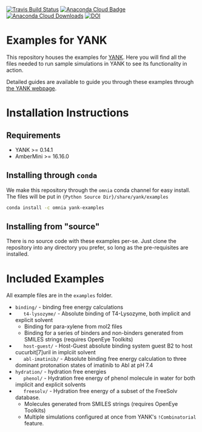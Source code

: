 [![Travis Build Status](https://travis-ci.org/choderalab/yank-examples.png)](https://travis-ci.org/choderalab/yank-examples)
[![Anaconda Cloud Badge](https://anaconda.org/omnia/yank-examples/badges/version.svg)](https://anaconda.org/omnia/yank-examples)
[![Anaconda Cloud Downloads](https://anaconda.org/omnia/yank-examples/badges/downloads.svg)](https://anaconda.org/omnia/yank-examples)
[![DOI](https://zenodo.org/badge/71493092.svg)](https://zenodo.org/badge/latestdoi/71493092)

# Examples for YANK

This repository houses the examples for [YANK](http://github.com/choderalab/yank). Here you will find all the files needed
to run sample simulations in YANK to see its functionality in action.

Detailed guides are available to guide you through these examples through 
[the YANK webpage](http://getyank.org/latest/examples/index.html).


# Installation Instructions

## Requirements

* YANK >= 0.14.1
* AmberMini >= 16.16.0

## Installing through `conda`

We make this repository through the `omnia` conda channel for easy 
install. The files will be put in `{Python Source Dir}/share/yank/examples`

```bash
conda install -c omnia yank-examples
```

## Installing from "source"

There is no source code with these examples per-se. Just clone the repository 
into any directory you prefer, so long as the pre-requisites are installed.


# Included Examples

All example files are in the `examples` folder.

* `binding/` - binding free energy calculations
* `   t4-lysozyme/` - Absolute binding of T4-Lysozyme, both implicit and explicit solvent
    * Binding for para-xylene from mol2 files
    * Binding for a series of binders and non-binders generated from SMILES strings (requires OpenEye Toolkits)
* `   host-guest/` - Host-Guest absolute binding system guest B2 to host cucurbit\[7\]uril in implciit solvent
* `   abl-imatinib/` - Absolute binding free energy calculation to three dominant protonation states of imatinib to Abl at pH 7.4
* `hydration/` - hydration free energies
* `   phenol/` - Hydration free energy of phenol molecule in water for both implicit and explicit solvents
* `   freesolv/` - Hydration free energy of a subset of the FreeSolv database.
    * Molecules generated from SMILES strings (requires OpenEye Toolkits)
    * Multiple simulations configured at once from YANK's `!Combinatorial` feature.

